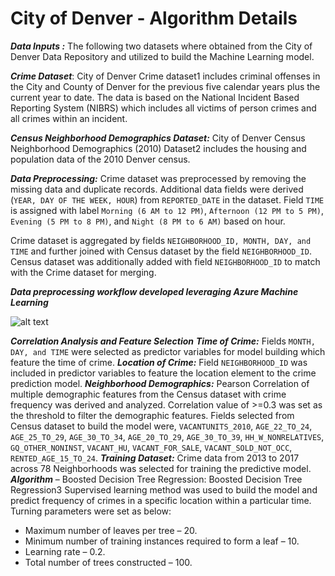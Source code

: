 # **City of Denver - Algorithm Details**

***Data Inputs :*** The following two datasets where obtained from the City of Denver Data Repository and utilized to build the Machine Learning model.

***Crime Dataset***: City of Denver Crime dataset1 includes criminal offenses in the City and County of Denver for the previous five calendar years plus the current year to date. The data is based on the National Incident Based Reporting System (NIBRS) which includes all victims of person crimes and all crimes within an incident.

***Census Neighborhood Demographics Dataset:*** City of Denver Census Neighborhood Demographics (2010) Dataset2 includes the housing and population data of the 2010 Denver census.

***Data Preprocessing:*** Crime dataset was preprocessed by removing the missing data and duplicate records. Additional data fields were derived (`YEAR, DAY OF THE WEEK, HOUR`) from `REPORTED_DATE` in the dataset. Field `TIME` is assigned with label `Morning (6 AM to 12 PM)`, `Afternoon (12 PM to 5 PM)`, `Evening (5 PM to 8 PM)`, and `Night (8 PM to 6 AM)` based on hour.

Crime dataset is aggregated by fields `NEIGHBORHOOD_ID, MONTH, DAY, and TIME` and further joined with Census dataset by the field `NEIGHBORHOOD_ID`. Census dataset was additionally added with field `NEIGHBORHOOD_ID` to match with the Crime dataset for merging.

***Data preprocessing workflow developed leveraging Azure Machine Learning***

![alt text](https://github.com/smartcitypoc/smartcitypoc/blob/master/Neighborhood-Model/Images/Azure_Machine_Learning_Data_Preprocessing_Workflow.png) 


***Correlation Analysis and Feature Selection***
***Time of Crime:*** Fields `MONTH, DAY, and TIME` were selected as predictor variables for model building which feature the time of crime.
***Location of Crime:*** Field `NEIGHBORHOOD_ID` was included in predictor variables to feature the location element to the crime prediction model.
***Neighborhood Demographics:*** Pearson Correlation of multiple demographic features from the Census dataset with crime frequency was derived and analyzed. Correlation value of >=0.3 was set as the threshold to filter the demographic features. Fields selected from Census dataset to build the model were, `VACANTUNITS_2010`, `AGE_22_TO_24`, `AGE_25_TO_29`, `AGE_30_TO_34`, `AGE_20_TO_29`, `AGE_30_TO_39`, `HH_W_NONRELATIVES`, `GQ_OTHER_NONINST`, `VACANT_HU`, `VACANT_FOR_SALE`, `VACANT_SOLD_NOT_OCC`, `RENTED_AGE_15_TO_24`.
***Training Dataset:*** Crime data from 2013 to 2017 across 78 Neighborhoods was selected for training the predictive model.
***Algorithm*** – Boosted Decision Tree Regression: Boosted Decision Tree Regression3  Supervised learning method was used to build the model and predict frequency of crimes in a specific location within a particular time. Turning parameters were set as below:
- Maximum number of leaves per tree – 20.
- Minimum number of training instances required to form a leaf – 10.
- Learning rate – 0.2.
- Total number of trees constructed – 100.

